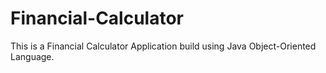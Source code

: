 # Financial-Calculator

This is a Financial Calculator Application build using Java Object-Oriented Language.
